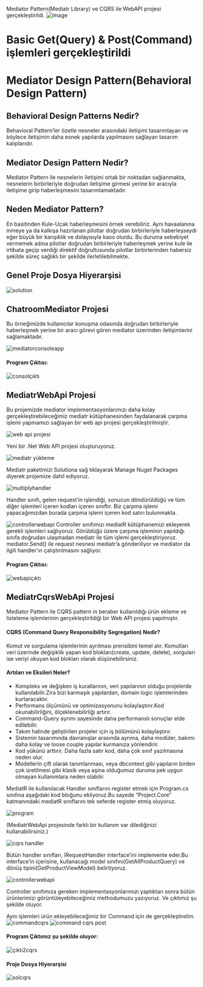 Mediator Pattern(Mediatr Library) ve CQRS ile WebAPI projesi gerçekleştirildi.
![image](https://user-images.githubusercontent.com/62504339/189774561-384afb3b-113c-430d-9072-2d9e712857d8.png)

# Basic Get(Query) & Post(Command) işlemleri gerçekleştirildi


# Mediator Design Pattern(Behavioral Design Pattern)

## Behavioral Design Patterns Nedir?
Behavioral Pattern’ler özetle nesneler arasındaki iletişimi tasarımlayan ve böylece iletişimin daha esnek yapılarda yapılmasını sağlayan tasarım kalıplarıdır.

## Mediator Design Pattern Nedir?
Mediator Pattern ile nesnelerin iletişimi ortak bir noktadan sağlanmakta, nesnelerin birbirleriyle doğrudan iletişime girmesi yerine bir aracıyla iletişime girip haberleşmesini tasarımlamaktadır.

## Neden Mediator Pattern?
En basitinden Kule-Uçak haberleşmesini örnek verebiliriz. Aynı havaalanına inmeye ya da kalkışa hazırlanan pilotlar doğrudan birbirleriyle haberleşseydi eğer büyük bir karışıklık ve dolayısıyla kaos olurdu. Bu duruma sebebiyet vermemek adına pilotlar doğrudan birbirleriyle haberleşmek yerine kule ile irtibata geçip verdiği direktif doğrultusunda pilotlar birbirlerinden habersiz şekilde süreç sağlıklı bir şekilde ilerletilebilmekte.

## Genel Proje Dosya Hiyerarşisi
 ![solution](https://user-images.githubusercontent.com/62504339/199627437-6fe619e3-643a-49a1-a886-57cf0fbfcb95.png)

## ChatroomMediator Projesi
Bu örneğimizde kullanıcılar konuşma odasında doğrudan birbirleriyle haberleşmek yerine bir aracı görevi gören mediator üzerinden iletişimlerini sağlamaktadır. 

![mediatorconsoleapp](https://user-images.githubusercontent.com/62504339/199627473-8804b859-d17f-46f4-a975-905323045211.png)

#### Program Çıktısı:
 ![consolçıktı](https://user-images.githubusercontent.com/62504339/199627508-1baa1d8e-18bb-4a47-9692-017bb805745e.png)

## MediatrWebApi Projesi

Bu projemizde mediator implementasyonlarımızı daha kolay gerçekleştirebileceğimiz mediatr kütüphanesinden faydalanarak çarpma işlemi yapmamızı sağlayan bir web api projesi gerçekleştirilmiştir.

![web api projesi](https://user-images.githubusercontent.com/62504339/199627602-b88b2516-9782-41d9-9ae5-ce0621211365.png)

Yeni bir .Net Web API projesi oluşturuyoruz.

![mediatr yükleme](https://user-images.githubusercontent.com/62504339/199627631-f7bc93a3-53fb-4bc0-b023-00a6ef426311.png)

Mediatr paketimizi Solutiona sağ tıklayarak Manage Nuget Packages diyerek projemize dahil ediyoruz.

![multiplyhandler](https://user-images.githubusercontent.com/62504339/199627886-60ee5b04-7e27-4b0a-bb8d-ba499aaa4aa1.png)

Handler sınıfı, gelen request’in işlendiği, sonucun döndürüldüğü ve tüm diğer işlemleri içeren kodları içeren sınıftır. Biz çarpma işlemi yapacağımızdan burada çarpma işlemi içeren kod satırı bulunmakta.
 
![controllerwebapi](https://user-images.githubusercontent.com/62504339/199627908-fbdba6eb-0e40-4207-aa3a-924d5a14b019.png)
Controller sınıfımızı mediatR kütüphanemizi ekleyerek gerekli işlemleri sağlıyoruz.
Görüldüğü üzere çarpma işleminin yapıldığı sınıfa doğrudan ulaşmadan mediatr ile tüm işlemi gerçekleştiriyoruz. mediator.Send() ile request nesnesi mediatr’a gönderiliyor ve mediator da ilgili handler’ın çalıştırılmasını sağlıyor. 
#### Program Çıktısı:
![webapiçıktı](https://user-images.githubusercontent.com/62504339/199627928-acf14e16-0cab-479b-9e06-be344e6f95dc.png)

## MediatrCqrsWebApi Projesi 
Mediator Pattern ile CQRS pattern in beraber kullanıldığı ürün ekleme ve listeleme işlemlerinin gerçekleştirildiği bir Web API projesi yapılmıştır.
#### CQRS (Command Query Responsibility Segregation) Nedir?
Komut ve sorgulama işlemlerinin ayrılması prensibini temel alır. Komutları veri üzerinde değişiklik yapan kod blokları(create, update, delete), sorguları ise veriyi okuyan kod blokları olarak düşünebilirsiniz.
#### Artıları ve Eksileri Neler?
- Kompleks ve değişken iş kurallarının, veri yapılarının olduğu projelerde kullanılabilir.Zira bizi karmaşık yapılardan, domain logic işlemlerinden kurtaracaktır.
- Performans ölçümünü ve optimizasyonunu kolaylaştırır.Kod okunabilirliğini, ölçeklenebilirliği artırır.
- Command-Query ayrımı sayesinde daha performanslı sonuçlar elde edilebilir.
- Takım halinde geliştirilen projeler için iş bölümünü kolaylaştırır.
- Sistemin tasarımında davranışlar arasında ayrıma, daha modüler, bakımı daha kolay ve loose couple yapılar kurmanıza yönlendirir.
- Kod yükünü arttırır. Daha fazla satır kod, daha çok sınıf yazılmasına neden olur.
- Modellerin çift olarak tanımlanması, veya dbcontext gibi yapıların birden çok üretilmesi gibi klasik veya aşina olduğumuz duruma pek uygun olmayan kullanımlara neden olabilir.

MediatR ile kullanılacak Handler sınıflarını register etmek için Program.cs sınıfına aşağıdaki kod bloğunu ekliyoruz.Bu sayede “Project.Core” katmanındaki mediatR sınıflarını tek seferde register etmiş oluyoruz.

![program](https://user-images.githubusercontent.com/62504339/199628099-9563154b-08fb-4341-97dd-8c77e066eb37.png)

(MediatrWebApi projesinde farklı bir kullanım var dilediğinizi kullanabilirsiniz.)

![cqrs handler](https://user-images.githubusercontent.com/62504339/199628115-1086f5da-9b05-453f-ad82-e86d5428cdf8.png)

Bütün handler sınıfları, IRequestHandler interface’ini implemente eder.Bu interface’in içerisine, kullanacağı model sınıfını(GetAllProductQuery) ve dönüş tipini(GetProductViewModel) belirtiyoruz.

![controllerwebapi](https://user-images.githubusercontent.com/62504339/199628159-b4ed3c9d-0d2a-43de-939e-74d337606ceb.png)

Controller sınıfımıza gereken implementasyonlarımızı yaptıktan sonra bütün ürünlerimizi görüntüleyebileceğimiz methodumuzu yazıyoruz. Ve çıktımız şu şekilde oluyor.
 
Aynı işlemleri ürün ekleyebileceğimiz bir Command için de gerçekleştirelim.
 ![commandcqrs](https://user-images.githubusercontent.com/62504339/199628190-7c97621a-2744-4a6e-ac84-c25126ca4e79.png)
 ![command cqrs post](https://user-images.githubusercontent.com/62504339/199628223-5204e7e8-1896-4ed5-a2c5-b7b83ae1f060.png)

#### Program Çıktımız şu şekilde oluyor:
 ![çıktı2cqrs](https://user-images.githubusercontent.com/62504339/199628242-f4591f23-2c74-40ff-b299-485844537ba6.png)

#### Proje Dosya Hiyerarşisi

 ![solcqrs](https://user-images.githubusercontent.com/62504339/199628496-d07890cd-06bb-4d4f-83b1-f40d06ecea10.png)